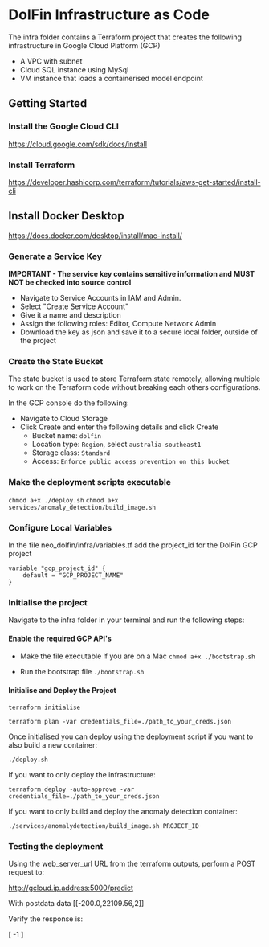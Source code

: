 # DolFin Infrastructure as Code

The infra folder contains a Terraform project that creates the following infrastructure in Google Cloud Platform (GCP)

- A VPC with subnet
- Cloud SQL instance using MySql
- VM instance that loads a containerised model endpoint

## Getting Started

### Install the Google Cloud CLI

https://cloud.google.com/sdk/docs/install

### Install Terraform

https://developer.hashicorp.com/terraform/tutorials/aws-get-started/install-cli

## Install Docker Desktop

https://docs.docker.com/desktop/install/mac-install/

### Generate a Service Key

**IMPORTANT - The service key contains sensitive information and MUST NOT be checked into source control**

- Navigate to Service Accounts in IAM and Admin.
- Select "Create Service Account"
- Give it a name and description
- Assign the following roles: Editor, Compute Network Admin
- Download the key as json and save it to a secure local folder, outside of the project


### Create the State Bucket

The state bucket is used to store Terraform state remotely, allowing multiple to work on the Terraform code without breaking each others configurations.

In the GCP console do the following:

- Navigate to Cloud Storage
- Click Create and enter the following details and click Create
    - Bucket name: ```dolfin```
    - Location type: ```Region```, select ```australia-southeast1```
    - Storage class: ```Standard```
    - Access: ```Enforce public access prevention on this bucket```

### Make the deployment scripts executable
```chmod a+x ./deploy.sh```
```chmod a+x services/anomaly_detection/build_image.sh```

### Configure Local Variables

In the file neo_dolfin/infra/variables.tf add the project_id for the DolFin GCP project

```
variable "gcp_project_id" {
    default = "GCP_PROJECT_NAME"
}
```

### Initialise the project

Navigate to the infra folder in your terminal and run the following steps:

#### Enable the required GCP API's

- Make the file executable if you are on a Mac
```chmod a+x ./bootstrap.sh```

- Run the bootstrap file
```./bootstrap.sh```

#### Initialise and Deploy the Project

```terraform initialise```

```terraform plan -var credentials_file=./path_to_your_creds.json```

Once initialised you can deploy using the deployment script if you want to also build a new container:

```./deploy.sh```

If you want to only deploy the infrastructure:

```terraform deploy -auto-approve -var credentials_file=./path_to_your_creds.json```

If you want to only build and deploy the anomaly detection container:

```./services/anomalydetection/build_image.sh PROJECT_ID```

### Testing the deployment

Using the web_server_url URL from the terraform outputs, perform a POST request to:

http://gcloud.ip.address:5000/predict

With postdata data [[-200.0,22109.56,2]]

Verify the response is:

[
  -1
]
